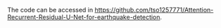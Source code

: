 The code can be accessed in https://github.com/tso1257771/Attention-Recurrent-Residual-U-Net-for-earthquake-detection.
